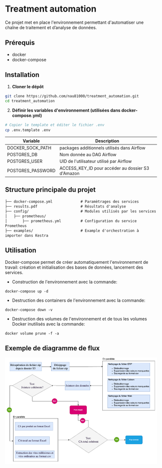 # Treatment automation

Ce projet met en place l'environnement permettant d'automatiser une chaîne de traitement et d’analyse de données.

## Prérequis

- docker
- docker-compose

## Installation

1. **Cloner le dépôt**

```bash
git clone https://github.com/nau81000/treatment_automation.git
cd treatment_automation
```

2. **Définir les variables d'environnement (utilisées dans docker-compose.yml)**

```bash
# Copier le template et éditer le fichier .env
cp .env.template .env
```

| Variable | Description |
| -------- | -------     |
| DOCKER_SOCK_PATH | packages additionnels utilisés dans Airflow |
| POSTGRES_DB | Nom donnée au DAG Airflow  |
| POSTGRES_USER | UID de l'utilisateur utilisé par Airflow
| POSTGRES_PASSWORD | ACCESS_KEY_ID pour accéder au dossier S3 d'Amazon |

## Structure principale du projet

```
├── docker-compose.yml             # Paramètrages des services
├── results.pdf                    # Résultats d'analyse
├── config/                        # Modules utilisés par les services
│   ├── prometheus/                     
│       ├── prometheus.yml         # Configuration du service Prometheus
├── examples/                      # Example d'orchestration à importer dans Kestra
```

## Utilisation

Docker-compose permet de créer automatiquement l'environnement de travail: création et initialisation des bases de données, lancement des services.

- Construction de l'environnement avec la commande:

```
docker-compose up -d
```

- Destruction des containers de l'environnement avec la commande:

```
docker-compose down -v
```

- Destruction des volumes de l'environnement et de tous les volumes Docker inutilisés avec la commande: 

```
docker volume prune -f -a
```

## Exemple de diagramme de flux

![diagramme](images/diagramme_flux.png)
